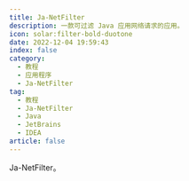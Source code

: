 ```yaml
---
title: Ja-NetFilter
description: 一款可过滤 Java 应用网络请求的应用。
icon: solar:filter-bold-duotone
date: 2022-12-04 19:59:43
index: false
category:
  - 教程
  - 应用程序
  - Ja-NetFilter
tag:
  - 教程
  - Ja-NetFilter
  - Java
  - JetBrains
  - IDEA
article: false
---
```


Ja-NetFilter。
